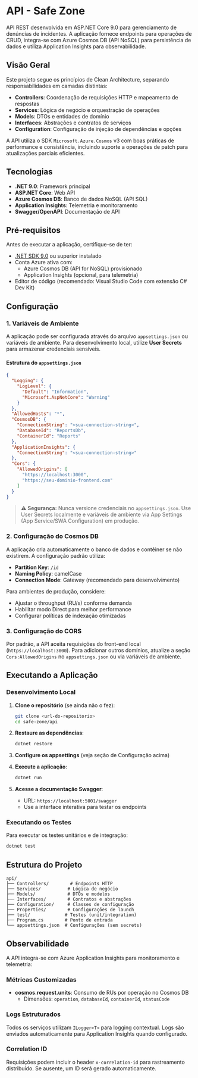 # API - Safe Zone

API REST desenvolvida em ASP.NET Core 9.0 para gerenciamento de denúncias de incidentes. A aplicação fornece endpoints para operações de CRUD, integra-se com Azure Cosmos DB (API NoSQL) para persistência de dados e utiliza Application Insights para observabilidade.

## Visão Geral

Este projeto segue os princípios de Clean Architecture, separando responsabilidades em camadas distintas:

- **Controllers**: Coordenação de requisições HTTP e mapeamento de respostas
- **Services**: Lógica de negócio e orquestração de operações
- **Models**: DTOs e entidades de domínio
- **Interfaces**: Abstrações e contratos de serviços
- **Configuration**: Configuração de injeção de dependências e opções

A API utiliza o SDK `Microsoft.Azure.Cosmos` v3 com boas práticas de performance e consistência, incluindo suporte a operações de patch para atualizações parciais eficientes.

## Tecnologias

- **.NET 9.0**: Framework principal
- **ASP.NET Core**: Web API
- **Azure Cosmos DB**: Banco de dados NoSQL (API SQL)
- **Application Insights**: Telemetria e monitoramento
- **Swagger/OpenAPI**: Documentação de API

## Pré-requisitos

Antes de executar a aplicação, certifique-se de ter:

- [.NET SDK 9.0](https://dotnet.microsoft.com/download/dotnet/9.0) ou superior instalado
- Conta Azure ativa com:
  - Azure Cosmos DB (API for NoSQL) provisionado
  - Application Insights (opcional, para telemetria)
- Editor de código (recomendado: Visual Studio Code com extensão C# Dev Kit)

## Configuração

### 1. Variáveis de Ambiente

A aplicação pode ser configurada através do arquivo `appsettings.json` ou variáveis de ambiente. Para desenvolvimento local, utilize **User Secrets** para armazenar credenciais sensíveis.

#### Estrutura do `appsettings.json`

```json
{
  "Logging": {
    "LogLevel": {
      "Default": "Information",
      "Microsoft.AspNetCore": "Warning"
    }
  },
  "AllowedHosts": "*",
  "CosmosDB": {
    "ConnectionString": "<sua-connection-string>",
    "DatabaseId": "ReportsDb",
    "ContainerId": "Reports"
  },
  "ApplicationInsights": {
    "ConnectionString": "<sua-connection-string>"
  },
  "Cors": {
    "AllowedOrigins": [
      "https://localhost:3000",
      "https://seu-dominio-frontend.com"
    ]
  }
}
```

> **⚠️ Segurança:** Nunca versione credenciais no `appsettings.json`. Use User Secrets localmente e variáveis de ambiente via App Settings (App Service/SWA Configuration) em produção.

### 2. Configuração do Cosmos DB

A aplicação cria automaticamente o banco de dados e contêiner se não existirem. A configuração padrão utiliza:

- **Partition Key**: `/id`
- **Naming Policy**: camelCase
- **Connection Mode**: Gateway (recomendado para desenvolvimento)

Para ambientes de produção, considere:
- Ajustar o throughput (RU/s) conforme demanda
- Habilitar modo Direct para melhor performance
- Configurar políticas de indexação otimizadas

### 3. Configuração do CORS

Por padrão, a API aceita requisições do front-end local (`https://localhost:3000`). Para adicionar outros domínios, atualize a seção `Cors:AllowedOrigins` no `appsettings.json` ou via variáveis de ambiente.

## Executando a Aplicação

### Desenvolvimento Local

1. **Clone o repositório** (se ainda não o fez):
   ```bash
   git clone <url-do-repositorio>
   cd safe-zone/api
   ```

2. **Restaure as dependências**:
   ```bash
   dotnet restore
   ```

3. **Configure os appsettings** (veja seção de Configuração acima)

4. **Execute a aplicação**:
   ```bash
   dotnet run
   ```

5. **Acesse a documentação Swagger**:
   - URL: `https://localhost:5001/swagger`
   - Use a interface interativa para testar os endpoints

### Executando os Testes

Para executar os testes unitários e de integração:

```bash
dotnet test
```

## Estrutura do Projeto

```
api/
├── Controllers/        # Endpoints HTTP
├── Services/          # Lógica de negócio
├── Models/            # DTOs e modelos
├── Interfaces/        # Contratos e abstrações
├── Configuration/     # Classes de configuração
├── Properties/        # Configurações de launch
├── test/             # Testes (unit/integration)
├── Program.cs        # Ponto de entrada
└── appsettings.json  # Configurações (sem secrets)
```

## Observabilidade

A API integra-se com Azure Application Insights para monitoramento e telemetria:

### Métricas Customizadas

- **cosmos.request.units**: Consumo de RUs por operação no Cosmos DB
  - Dimensões: `operation`, `databaseId`, `containerId`, `statusCode`

### Logs Estruturados

Todos os serviços utilizam `ILogger<T>` para logging contextual. Logs são enviados automaticamente para Application Insights quando configurado.

### Correlation ID

Requisições podem incluir o header `x-correlation-id` para rastreamento distribuído. Se ausente, um ID será gerado automaticamente.